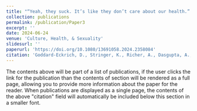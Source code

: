 ```yaml
---
title: "“Yeah, they suck. It’s like they don’t care about our health.” Medical mistrust among Black women under community supervision in New York City"
collection: publications
permalink: /publication/Paper3
excerpt: ''
date: 2024-06-24
venue: 'Culture, Health, & Sexuality'
slidesurl: ''
paperurl: 'https://doi.org/10.1080/13691058.2024.2358084'
citation: 'Goddard-Eckrich, D., Stringer, K., Richer, A., Dasgupta, A., Brooks, D., Cervantes, M., Downey, D.L., Keller, P., Bell, S., Hunt, T., Wu, E., Johnson, K., Hall, J., Guy-Cupid, G, Thomas, B., Edwards, K., Ramesh, V., & Louisa, G. (2024). “Yeah, they suck. It’s like they don’t care about our health.” Medical mistrust among Black women under community supervision in New York City. Culture, Health & Sexuality. https://doi.org/10.1080/13691058.2024.2358084'
---
```


The contents above will be part of a list of publications, if the user clicks the link for the publication than the contents of section will be rendered as a full page, allowing you to provide more information about the paper for the reader. When publications are displayed as a single page, the contents of the above "citation" field will automatically be included below this section in a smaller font.
